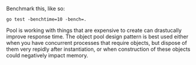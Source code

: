 Benchmark this, like so:

```shell
go test -benchtime=10 -bench=.
```

Pool is working with things that are expensive to create can drastucally improve response time.
The object pool design pattern is best used either when you have concurrent processes that require objects, but dispose of them 
very repidly after instantiation, or when construction of these objects could negatively impact memory.